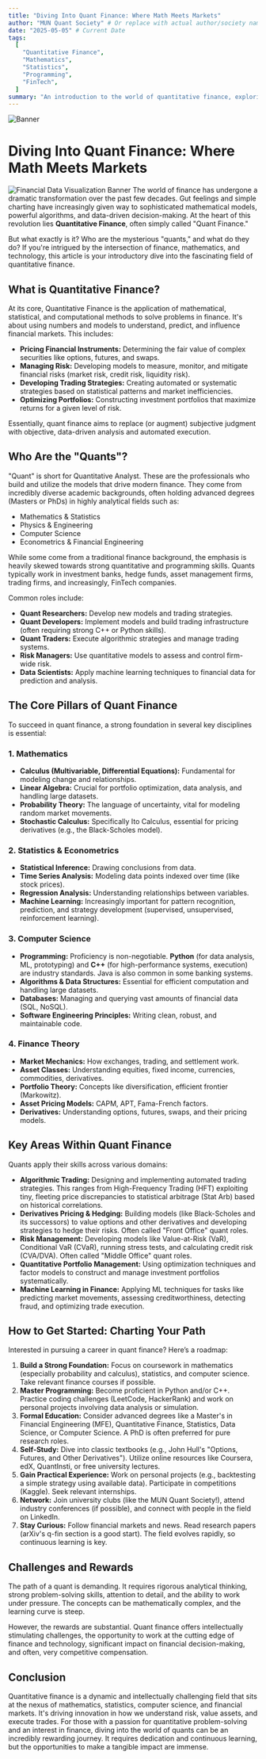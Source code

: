 ```yaml
---
title: "Diving Into Quant Finance: Where Math Meets Markets"
author: "MUN Quant Society" # Or replace with actual author/society name
date: "2025-05-05" # Current Date
tags:
  [
    "Quantitative Finance",
    "Mathematics",
    "Statistics",
    "Programming",
    "FinTech",
  ]
summary: "An introduction to the world of quantitative finance, exploring what it is, who 'quants' are, the skills required, key areas within the field, and how to get started."
---
```


![Banner](/article-list/article-2/hero.jpg)

# Diving Into Quant Finance: Where Math Meets Markets

![Financial Data Visualization Banner](placeholder_banner_quant_finance.jpg) The world of finance has undergone a dramatic transformation over the past few decades. Gut feelings and simple charting have increasingly given way to sophisticated mathematical models, powerful algorithms, and data-driven decision-making. At the heart of this revolution lies **Quantitative Finance**, often simply called "Quant Finance."

But what exactly is it? Who are the mysterious "quants," and what do they do? If you're intrigued by the intersection of finance, mathematics, and technology, this article is your introductory dive into the fascinating field of quantitative finance.

## What is Quantitative Finance?

At its core, Quantitative Finance is the application of mathematical, statistical, and computational methods to solve problems in finance. It's about using numbers and models to understand, predict, and influence financial markets. This includes:

- **Pricing Financial Instruments:** Determining the fair value of complex securities like options, futures, and swaps.
- **Managing Risk:** Developing models to measure, monitor, and mitigate financial risks (market risk, credit risk, liquidity risk).
- **Developing Trading Strategies:** Creating automated or systematic strategies based on statistical patterns and market inefficiencies.
- **Optimizing Portfolios:** Constructing investment portfolios that maximize returns for a given level of risk.

Essentially, quant finance aims to replace (or augment) subjective judgment with objective, data-driven analysis and automated execution.

## Who Are the "Quants"?

"Quant" is short for Quantitative Analyst. These are the professionals who build and utilize the models that drive modern finance. They come from incredibly diverse academic backgrounds, often holding advanced degrees (Masters or PhDs) in highly analytical fields such as:

- Mathematics & Statistics
- Physics & Engineering
- Computer Science
- Econometrics & Financial Engineering

While some come from a traditional finance background, the emphasis is heavily skewed towards strong quantitative and programming skills. Quants typically work in investment banks, hedge funds, asset management firms, trading firms, and increasingly, FinTech companies.

Common roles include:

- **Quant Researchers:** Develop new models and trading strategies.
- **Quant Developers:** Implement models and build trading infrastructure (often requiring strong C++ or Python skills).
- **Quant Traders:** Execute algorithmic strategies and manage trading systems.
- **Risk Managers:** Use quantitative models to assess and control firm-wide risk.
- **Data Scientists:** Apply machine learning techniques to financial data for prediction and analysis.

## The Core Pillars of Quant Finance

To succeed in quant finance, a strong foundation in several key disciplines is essential:

### 1. Mathematics

- **Calculus (Multivariable, Differential Equations):** Fundamental for modeling change and relationships.
- **Linear Algebra:** Crucial for portfolio optimization, data analysis, and handling large datasets.
- **Probability Theory:** The language of uncertainty, vital for modeling random market movements.
- **Stochastic Calculus:** Specifically Ito Calculus, essential for pricing derivatives (e.g., the Black-Scholes model).

### 2. Statistics & Econometrics

- **Statistical Inference:** Drawing conclusions from data.
- **Time Series Analysis:** Modeling data points indexed over time (like stock prices).
- **Regression Analysis:** Understanding relationships between variables.
- **Machine Learning:** Increasingly important for pattern recognition, prediction, and strategy development (supervised, unsupervised, reinforcement learning).

### 3. Computer Science

- **Programming:** Proficiency is non-negotiable. **Python** (for data analysis, ML, prototyping) and **C++** (for high-performance systems, execution) are industry standards. Java is also common in some banking systems.
- **Algorithms & Data Structures:** Essential for efficient computation and handling large datasets.
- **Databases:** Managing and querying vast amounts of financial data (SQL, NoSQL).
- **Software Engineering Principles:** Writing clean, robust, and maintainable code.

### 4. Finance Theory

- **Market Mechanics:** How exchanges, trading, and settlement work.
- **Asset Classes:** Understanding equities, fixed income, currencies, commodities, derivatives.
- **Portfolio Theory:** Concepts like diversification, efficient frontier (Markowitz).
- **Asset Pricing Models:** CAPM, APT, Fama-French factors.
- **Derivatives:** Understanding options, futures, swaps, and their pricing models.

## Key Areas Within Quant Finance

Quants apply their skills across various domains:

- **Algorithmic Trading:** Designing and implementing automated trading strategies. This ranges from High-Frequency Trading (HFT) exploiting tiny, fleeting price discrepancies to statistical arbitrage (Stat Arb) based on historical correlations.
- **Derivatives Pricing & Hedging:** Building models (like Black-Scholes and its successors) to value options and other derivatives and developing strategies to hedge their risks. Often called "Front Office" quant roles.
- **Risk Management:** Developing models like Value-at-Risk (VaR), Conditional VaR (CVaR), running stress tests, and calculating credit risk (CVA/DVA). Often called "Middle Office" quant roles.
- **Quantitative Portfolio Management:** Using optimization techniques and factor models to construct and manage investment portfolios systematically.
- **Machine Learning in Finance:** Applying ML techniques for tasks like predicting market movements, assessing creditworthiness, detecting fraud, and optimizing trade execution.

## How to Get Started: Charting Your Path

Interested in pursuing a career in quant finance? Here’s a roadmap:

1.  **Build a Strong Foundation:** Focus on coursework in mathematics (especially probability and calculus), statistics, and computer science. Take relevant finance courses if possible.
2.  **Master Programming:** Become proficient in Python and/or C++. Practice coding challenges (LeetCode, HackerRank) and work on personal projects involving data analysis or simulation.
3.  **Formal Education:** Consider advanced degrees like a Master's in Financial Engineering (MFE), Quantitative Finance, Statistics, Data Science, or Computer Science. A PhD is often preferred for pure research roles.
4.  **Self-Study:** Dive into classic textbooks (e.g., John Hull's "Options, Futures, and Other Derivatives"). Utilize online resources like Coursera, edX, QuantInsti, or free university lectures.
5.  **Gain Practical Experience:** Work on personal projects (e.g., backtesting a simple strategy using available data). Participate in competitions (Kaggle). Seek relevant internships.
6.  **Network:** Join university clubs (like the MUN Quant Society!), attend industry conferences (if possible), and connect with people in the field on LinkedIn.
7.  **Stay Curious:** Follow financial markets and news. Read research papers (arXiv's q-fin section is a good start). The field evolves rapidly, so continuous learning is key.

## Challenges and Rewards

The path of a quant is demanding. It requires rigorous analytical thinking, strong problem-solving skills, attention to detail, and the ability to work under pressure. The concepts can be mathematically complex, and the learning curve is steep.

However, the rewards are substantial. Quant finance offers intellectually stimulating challenges, the opportunity to work at the cutting edge of finance and technology, significant impact on financial decision-making, and often, very competitive compensation.

## Conclusion

Quantitative finance is a dynamic and intellectually challenging field that sits at the nexus of mathematics, statistics, computer science, and financial markets. It's driving innovation in how we understand risk, value assets, and execute trades. For those with a passion for quantitative problem-solving and an interest in finance, diving into the world of quants can be an incredibly rewarding journey. It requires dedication and continuous learning, but the opportunities to make a tangible impact are immense.
